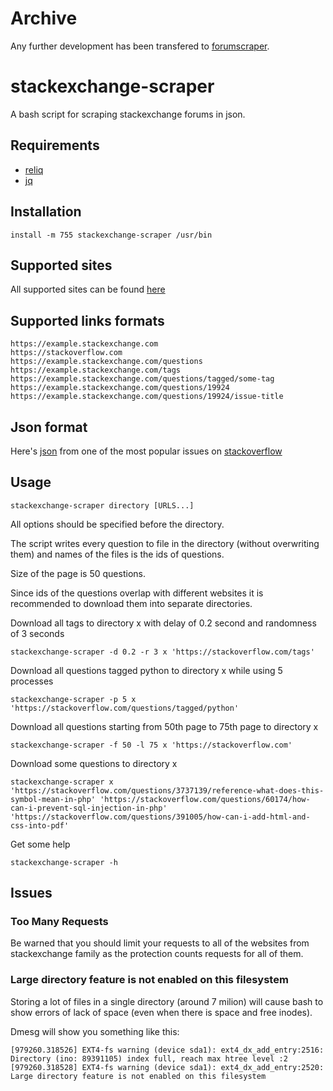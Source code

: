 # Archive

Any further development has been transfered to [forumscraper](https://github.com/TUVIMEN/forumscraper).

# stackexchange-scraper

A bash script for scraping stackexchange forums in json.

## Requirements

 - [reliq](https://github.com/TUVIMEN/reliq)
 - [jq](https://github.com/stedolan/jq)

## Installation

    install -m 755 stackexchange-scraper /usr/bin

## Supported sites

All supported sites can be found [here](https://stackexchange.com/sites)

## Supported links formats

    https://example.stackexchange.com
    https://stackoverflow.com
    https://example.stackexchange.com/questions
    https://example.stackexchange.com/tags
    https://example.stackexchange.com/questions/tagged/some-tag
    https://example.stackexchange.com/questions/19924
    https://example.stackexchange.com/questions/19924/issue-title

## Json format

Here's [json](example.json) from one of the most popular issues on [stackoverflow](https://stackoverflow.com/questions/927358/how-do-i-undo-the-most-recent-local-commits-in-git)

## Usage

    stackexchange-scraper directory [URLS...]

All options should be specified before the directory.

The script writes every question to file in the directory (without overwriting them) and names of the files is the ids of questions.

Size of the page is 50 questions.

Since ids of the questions overlap with different websites it is recommended to download them into separate directories.

Download all tags to directory x with delay of 0.2 second and randomness of 3 seconds

    stackexchange-scraper -d 0.2 -r 3 x 'https://stackoverflow.com/tags'

Download all questions tagged python to directory x while using 5 processes

    stackexchange-scraper -p 5 x 'https://stackoverflow.com/questions/tagged/python'

Download all questions starting from 50th page to 75th page to directory x

    stackexchange-scraper -f 50 -l 75 x 'https://stackoverflow.com'

Download some questions to directory x

    stackexchange-scraper x 'https://stackoverflow.com/questions/3737139/reference-what-does-this-symbol-mean-in-php' 'https://stackoverflow.com/questions/60174/how-can-i-prevent-sql-injection-in-php' 'https://stackoverflow.com/questions/391005/how-can-i-add-html-and-css-into-pdf'

Get some help

    stackexchange-scraper -h

## Issues

### Too Many Requests

Be warned that you should limit your requests to all of the websites from stackexchange family as the protection counts requests for all of them.

### Large directory feature is not enabled on this filesystem

Storing a lot of files in a single directory (around 7 milion) will cause bash to show errors of lack of space (even when there is space and free inodes).

Dmesg will show you something like this:

    [979260.318526] EXT4-fs warning (device sda1): ext4_dx_add_entry:2516: Directory (ino: 89391105) index full, reach max htree level :2
    [979260.318528] EXT4-fs warning (device sda1): ext4_dx_add_entry:2520: Large directory feature is not enabled on this filesystem
